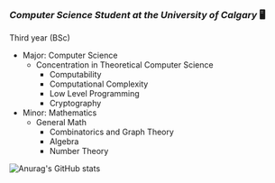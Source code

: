 ### ***Computer Science Student at the University of Calgary*** :desktop_computer:
Third year (BSc)
* Major: Computer Science 
  * Concentration in Theoretical Computer Science
    * Computability
     * Computational Complexity
      * Low Level Programming
      * Cryptography  
* Minor: Mathematics
  * General Math
    * Combinatorics and Graph Theory 
     * Algebra
      * Number Theory 

![Anurag's GitHub stats](https://github-readme-stats.vercel.app/api?username=N0pine&theme=dark&show_icons=true)


